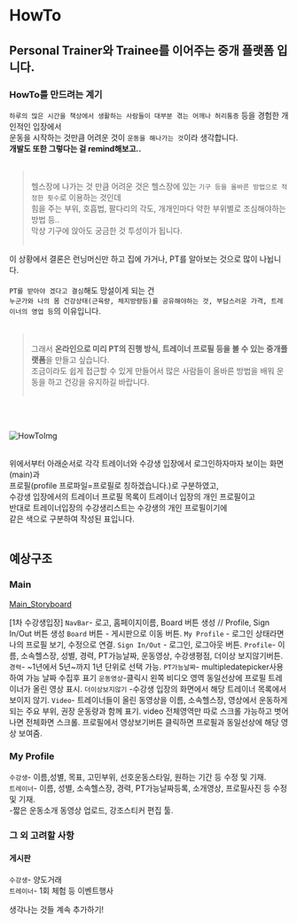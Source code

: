 # HowTo

## Personal Trainer와 Trainee를 이어주는 중개 플랫폼 입니다.

### HowTo를 만드려는 계기
`하루의 많은 시간을 책상에서 생활하는 사람들이 대부분 겪는 어깨나 허리통증` 등을 경험한 개인적인 입장에서<br>
운동을 시작하는 것만큼 어려운 것이 `운동을 해나가는 것`이라 생각합니다.<br>
**개발도 또한 그렇다는 걸 remind해보고..**<br><br>
><br>헬스장에 나가는 것 만큼 어려운 것은 헬스장에 있는 `기구 등을 올바른 방법으로 적정한 횟수`로 이용하는 것인데<br>
>힘을 주는 부위, 호흡법, 팔다리의 각도, 개개인마다 약한 부위별로 조심해야하는 방법 등..<br>
>막상 기구에 앉아도 궁금한 것 투성이가 됩니다.<br><br>

이 상황에서 결론은 런닝머신만 하고 집에 가거나, PT를 알아보는 것으로 많이 나뉩니다.<br><br>
`PT를 받아야 겠다고 결심`해도 망설이게 되는 건<br>
`누군가와 나의 몸 건강상태(근육량, 체지방량등)를 공유해야하는 것, 부담스러운 가격, 트레이너의 영업 등`의 이유입니다.<br><br>

><br>그래서 **온라인으로 미리 PT의 진행 방식, 트레이너 프로필 등을 볼 수 있는 중개플랫폼**을 만들고 싶습니다.<br>
>조금이라도 쉽게 접근할 수 있게 만들어서 많은 사람들이 올바른 방법을 배워 운동을 하고 건강을 유지하길 바랍니다.<br><br>

<br><br>

![HowToImg](https://github.com/WonjeongPark/howto/blob/8e11d129095cfcc51f9e22b2f84a3546439e4b0e/HowToImg.png?raw=true)

<br>위에서부터 아래순서로 각각 트레이너와 수강생 입장에서 로그인하자마자 보이는 화면(main)과<br>
프로필(profile 프로파일=프로필로 칭하겠습니다.)로 구분하였고,<br>
수강생 입장에서의 트레이너 프로필 목록이 트레이너 입장의 개인 프로필이고<br>
반대로 트레이너입장의 수강생리스트는 수강생의 개인 프로필이기에<br>
같은 색으로 구분하여 작성된 표입니다.<br><br>

## 예상구조
### Main 

[Main_Storyboard](https://docs.google.com/presentation/d/19S967ZQ7yASUOyzDys5l-D6k_L6AQt2WhODyO6SyT4M/edit?usp=sharing)

[1차 수강생입장]
`NavBar`- 로고, 홈페이지이름, Board 버튼 생성 // Profile, Sign In/Out 버튼 생성
          `Board` 버튼 - 게시판으로 이동 버튼.
          `My Profile` - 로그인 상태라면 나의 프로필 보기, 수정으로 연결.
          `Sign In/Out` - 로그인, 로그아웃 버튼.
`Profile`- 이름, 소속헬스장, 성별, 경력, PT가능날짜, 운동영상, 수강생평점, 더이상 보지않기버튼.
          `경력`- ~1년에서 5년~까지 1년 단위로 선택 가능.
          `PT가능날짜`- multipledatepicker사용하여 가능 날짜 수집후 표기
          `운동영상`-클릭시 왼쪽 비디오 영역 동일선상에 프로필 트레이너가 올린 영상 표시.
          `더이상보지않기` -수강생 입장의 화면에서 해당 트레이너 목록에서 보이지 않기.
`Video`- 트레이너들이 올린 동영상을 이름, 소속헬스장, 영상에서 운동하게되는 주요 부위, 권장 운동량과 함께 표기.
          video 전체영역만 따로 스크롤 가능하고 벗어나면 전체화면 스크롤.
          프로필에서 영상보기버튼 클릭하면 프로필과 동일선상에 해당 영상 보여줌.

### My Profile
`수강생`- 이름,성별, 목표, 고민부위, 선호운동스타일, 원하는 기간 등 수정 및 기재. <br>
`트레이너`- 이름, 성별, 소속헬스장, 경력, PT가능날짜등록, 소개영상, 프로필사진 등 수정 및 기재.<br>
          -짧은 운동소개 동영상 업로드, 강조스티커 편집 툴.

### 그 외 고려할 사항
#### 게시판
`수강생`- 양도거래<br>
`트레이너`- 1회 체험 등 이벤트행사<br>

생각나는 것들 계속 추가하기!<br>
